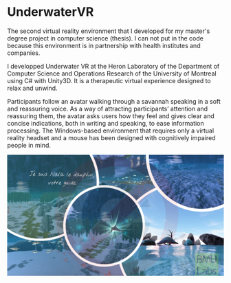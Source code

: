 # UnderwaterVR

The second virtual reality environment that I developed for my master's degree project in computer science (thesis). I can not put in the code because this environment is in partnership with health institutes and companies.

I developped Underwater VR at the Heron Laboratory of the Department of Computer Science and Operations Research of the University of Montreal using C# with Unity3D. It is a therapeutic virtual experience designed to relax and unwind.

Participants follow an avatar walking through a savannah speaking in a soft and reassuring voice. As a way of attracting participants’ attention and reassuring them, the avatar asks users how they feel and gives clear and concise indications, both in writing and speaking, to ease information processing. The Windows-based environment that requires only a virtual reality headset and a mouse has been designed with cognitively impaired people in mind. 

![alt text](https://github.com/carodak/UnderwaterVR/blob/main/underwater.png)
